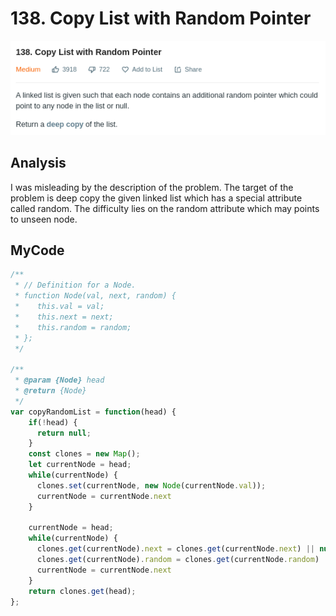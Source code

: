 # 138. Copy List with Random Pointer

![](.gitbook/assets/image%20%2857%29.png)

## Analysis

I was misleading by the description of the problem. The target of the problem is deep copy the given linked list which has a special attribute called random. The difficulty lies on the random attribute which may points to unseen node.

## MyCode

```javascript
/**
 * // Definition for a Node.
 * function Node(val, next, random) {
 *    this.val = val;
 *    this.next = next;
 *    this.random = random;
 * };
 */

/**
 * @param {Node} head
 * @return {Node}
 */
var copyRandomList = function(head) {
    if(!head) {
      return null;
    }
    const clones = new Map();
    let currentNode = head;
    while(currentNode) {
      clones.set(currentNode, new Node(currentNode.val));
      currentNode = currentNode.next
    }
    
    currentNode = head;
    while(currentNode) {
      clones.get(currentNode).next = clones.get(currentNode.next) || null;
      clones.get(currentNode).random = clones.get(currentNode.random) || null;
      currentNode = currentNode.next
    }
    return clones.get(head);
};
```

